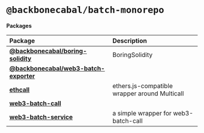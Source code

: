 # `@backbonecabal/batch-monorepo`

<!-- START pkgtoc, keep to allow update -->

**Packages**

| Package                                                                 | Description                                   |
| :---------------------------------------------------------------------- | :-------------------------------------------- |
| **[@backbonecabal/boring-solidity](packages/boring/)**                  | BoringSolidity                                |
| **[@backbonecabal/web3-batch-exporter](packages/web3-batch-exporter/)** |                                               |
| **[ethcall](packages/ethcall/)**                                        | ethers.js-compatible wrapper around Multicall |
| **[web3-batch-call](packages/web3-batch-call/)**                        |                                               |
| **[web3-batch-service](packages/web3-batch-service/)**                  | a simple wrapper for web3-batch-call          |

<!-- END pkgtoc, keep to allow update -->

